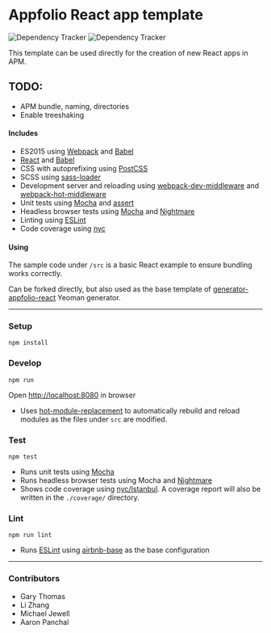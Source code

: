 # Appfolio React app template

![Dependency Tracker](https://img.shields.io/david/gthomas-appfolio/appfolio-react-template.svg "Dependency Tracker") 
![Dependency Tracker](https://img.shields.io/david/dev/gthomas-appfolio/appfolio-react-template.svg "Dev Dependency Tracker")

This template can be used directly for the creation of new React apps in APM.

## TODO:
- APM bundle, naming, directories
- Enable treeshaking

#### Includes

- ES2015 using [Webpack](https://webpack.github.io/) and [Babel](https://babeljs.io/)
- [React](https://facebook.github.io/react/) and [Babel](https://babeljs.io/)
- CSS with autoprefixing using [PostCSS](http://postcss.org/) 
- SCSS using [sass-loader](https://github.com/jtangelder/sass-loader) 
- Development server and reloading using [webpack-dev-middleware](https://github.com/webpack/webpack-dev-middleware) and [webpack-hot-middleware](https://github.com/glenjamin/webpack-hot-middleware)
- Unit tests using [Mocha](https://mochajs.org/) and [assert](https://nodejs.org/api/assert.html)
- Headless browser tests using [Mocha](https://mochajs.org/) and [Nightmare](http://www.nightmarejs.org/)
- Linting using [ESLint](http://eslint.org/)
- Code coverage using [nyc](https://github.com/istanbuljs/nyc)

#### Using
The sample code under `/src` is a basic React example to ensure bundling works correctly.

Can be forked directly, but also used as the base template of [generator-appfolio-react](https://github.com/gthomas-appfolio/generator-appfolio-react) Yeoman generator.

----

### Setup

    npm install

### Develop

    npm run
Open [http://localhost:8080](http://localhost:8080) in browser

- Uses [hot-module-replacement](https://webpack.github.io/docs/hot-module-replacement.html) to automatically rebuild and reload modules as the files under `src` are modified.

### Test

    npm test

- Runs unit tests using [Mocha](https://mochajs.org/)
- Runs headless browser tests using Mocha and [Nightmare](http://www.nightmarejs.org/)
- Shows code coverage using [nyc/Istanbul](https://github.com/istanbuljs/nyc).
  A coverage report will also be written in the `./coverage/` directory.

### Lint

    npm run lint

- Runs [ESLint](http://eslint.org/) using [airbnb-base](https://www.npmjs.com/package/eslint-config-airbnb-base) as the base configuration

----

### Contributors
- Gary Thomas
- Li Zhang
- Michael Jewell
- Aaron Panchal